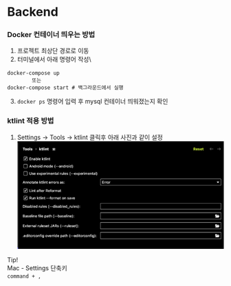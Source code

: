 # Backend

### Docker 컨테이너 띄우는 방법

1. 프로젝트 최상단 경로로 이동
2. 터미널에서 아래 명령어 작성\

```
docker-compose up
        또는
docker-compose start # 백그라운드에서 실행
```

3. ```docker ps``` 명령어 입력 후 mysql 컨테이너 띄워졌는지 확인

### ktlint 적용 방법

1. Settings -> Tools -> ktlint 클릭후 아래 사진과 같이 설정
   ![img.png](img.png)

Tip!\
Mac - Settings 단축키\
```command + ,```
